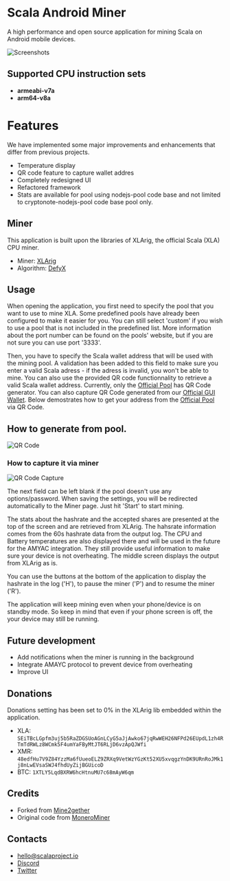 # Scala Android Miner

A high performance and open source application for mining Scala on Android mobile devices.

![Screenshots](https://cdn.discordapp.com/attachments/663050624769982474/667120259387621396/sss.gif)

## Supported CPU instruction sets
- **armeabi-v7a**
- **arm64-v8a**

# Features	
We have implemented some major improvements and enhancements that differ from previous projects.	
- Temperature display	
- QR code feature to capture wallet addres	
- Completely redesigned UI	
- Refactored framework	
- Stats are available for pool using nodejs-pool code base and not limited to cryptonote-nodejs-pool code base pool only.

## Miner
This application is built upon the libraries of XLArig, the official Scala (XLA) CPU miner.
- Miner: [XLArig](https://github.com/scala-network/XLArig)
- Algorithm: [DefyX](https://medium.com/scala-network/scalas-v6-testnet-and-new-proof-of-work-information-3ba2a4eb0ad8)

## Usage
When opening the application, you first need to specify the pool that you want to use to mine XLA. Some predefined pools have already been configured to make it easier for you. You can still select 'custom' if you wish to use a pool that is not included in the predefined list. More information about the port number can be found on the pools' website, but if you are not sure you can use port '3333'.

Then, you have to specify the Scala wallet address that will be used with the mining pool. A validation has been added to this field to make sure you enter a valid Scala adress - if the adress is invalid, you won't be able to mine. You can also use the provided QR code functionnality to retrieve a valid Scala wallet address. Currently, only the [Official Pool](https://pool.scalaproject.io) has QR Code generator. You can also capture QR Code generated from our [Official GUI Wallet](https://github.com/scala-network/scala-electron-gui). Below demostrates how to get your address from the [Official Pool](https://pool.scalaproject.io) via QR Code.

## How to generate from pool.
![QR Code](https://cdn.discordapp.com/attachments/663050624769982474/667078766266155011/Peek_2020-01-16_02-52.gif)

### How to capture it via miner
![QR Code Capture](https://cdn.discordapp.com/attachments/663050624769982474/667118047693373450/ezgif-6-f742b856784b.gif)

The next field can be left blank if the pool doesn't use any options/password. When saving the settings, you will be redirected automatically to the Miner page. Just hit 'Start' to start mining.

The stats about the hashrate and the accepted shares are presented at the top of the screen and are retrieved from XLArig. The hahsrate information comes from the 60s hashrate data from the output log. The CPU and Battery temperatures are also displayed there and will be used in the future for the AMYAC integration. They still provide useful information to make sure your device is not overheating. The middle screen displays the output from XLArig as is.

You can use the buttons at the bottom of the application to display the hashrate in the log ('H'), to pause the miner ('P') and to resume the miner ('R').

The application will keep mining even when your phone/device is on standby mode. So keep in mind that even if your phone screen is off, the your device may still be running.


## Future development
- Add notifications when the miner is running in the background
- Integrate AMAYC protocol to prevent device from overheating
- Improve UI

## Donations
Donations setting has been set to 0% in the XLArig lib embedded within the application.
* XLA: `SEiTBcLGpfm3uj5b5RaZDGSUoAGnLCyG5aJjAwko67jqRwWEH26NFPd26EUpdL1zh4RTmTdRWLz8WCmk5F4umYaFByMtJT6RLjD6vzApQJWfi`
* XMR: `48edfHu7V9Z84YzzMa6fUueoELZ9ZRXq9VetWzYGzKt52XU5xvqgzYnDK9URnRoJMk1j8nLwEVsaSWJ4fhdUyZijBGUicoD`
* BTC: `1XTLY5LqdBXRW6hcHtnuMU7c68mAyW6qm`

## Credits
* Forked from [Mine2gether](https://github.com/Mine2Gether/m2g_android_miner)
* Original code from [MoneroMiner](https://github.com/upost/MoneroMiner)

## Contacts
* hello@scalaproject.io
* [Discord](https://discord.gg/djAFVvy)
* [Twitter](https://twitter.com/scalahq)
